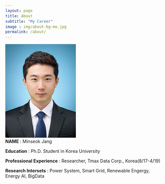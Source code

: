 ```yaml
---
layout: page
title: About
subtitle: "My Career"
image : img/about-bg-me.jpg
permalink: /about/
---
```

![aboutme](./img/edited_about-me.png#center)  
**NAME** : Minseok Jang  
  
**Education** : Ph.D. Student in Korea University
    
**Professional Experience** : Researcher, Tmax Data Corp., Korea(8/17-4/19)
    
**Research Intersets** : Power System, Smart Grid, Renewable Engergy, Energy AI, BigData  


